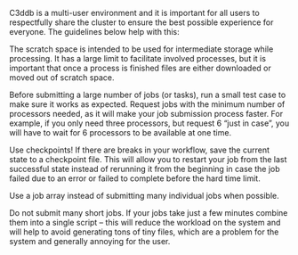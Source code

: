 C3ddb is a multi-user environment and it is important for all users to respectfully share the cluster to ensure the best possible experience for everyone. The guidelines below help with this:

The scratch space is intended to be used for intermediate storage while processing. It has a large limit to facilitate involved processes, but it is important that once a process is finished files are either downloaded or moved out of scratch space. 

Before submitting a large number of jobs (or tasks), run a small test case to make sure it works as expected.
Request jobs with the minimum number of processors needed, as it will make your job submission process faster. For example, if you only need three processors, but request 6 “just in case”, you will have to wait for 6 processors to be available at one time. 

Use checkpoints! If there are breaks in your workflow, save the current state to a checkpoint file. This will allow you to restart your job from the last successful state instead of rerunning it from the beginning in case the job failed due to an error or failed to complete before the hard time limit.

Use a job array instead of submitting many individual jobs when possible.

Do not submit many short jobs. If your jobs take just a few minutes combine them into a single script – this will reduce the workload on the system and will help to avoid generating tons of tiny files, which are a problem for the system and generally annoying for the user. 

